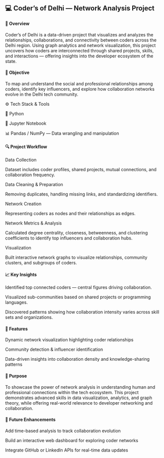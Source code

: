 ## 💻 Coder’s of Delhi — Network Analysis Project

#### 🚀 Overview
Coder’s of Delhi is a data-driven project that visualizes and analyzes the relationships, collaborations, and connectivity between coders across the Delhi region.
Using graph analytics and network visualization, this project uncovers how coders are interconnected through shared projects, skills, and interactions — offering insights into the developer ecosystem of the state.

#### 🧠 Objective

To map and understand the social and professional relationships among coders, identify key influencers, and explore how collaboration networks evolve in the Delhi tech community.

⚙️ Tech Stack & Tools

🐍 Python

📓 Jupyter Notebook

📊 Pandas / NumPy — Data wrangling and manipulation


#### 🔍 Project Workflow

Data Collection

Dataset includes coder profiles, shared projects, mutual connections, and collaboration frequency.

Data Cleaning & Preparation

Removing duplicates, handling missing links, and standardizing identifiers.

Network Creation

Representing coders as nodes and their relationships as edges.

Network Metrics & Analysis

Calculated degree centrality, closeness, betweenness, and clustering coefficients to identify top influencers and collaboration hubs.

Visualization

Built interactive network graphs to visualize relationships, community clusters, and subgroups of coders.

#### 📈 Key Insights

Identified top connected coders — central figures driving collaboration.

Visualized sub-communities based on shared projects or programming languages.

Discovered patterns showing how collaboration intensity varies across skill sets and organizations.

#### 🎨 Features

Dynamic network visualization highlighting coder relationships

Community detection & influencer identification

Data-driven insights into collaboration density and knowledge-sharing patterns

#### 🧩 Purpose

To showcase the power of network analysis in understanding human and professional connections within the tech ecosystem.
This project demonstrates advanced skills in data visualization, analytics, and graph theory, while offering real-world relevance to developer networking and collaboration.

#### 🔮 Future Enhancements

Add time-based analysis to track collaboration evolution

Build an interactive web dashboard for exploring coder networks

Integrate GitHub or LinkedIn APIs for real-time data updates
